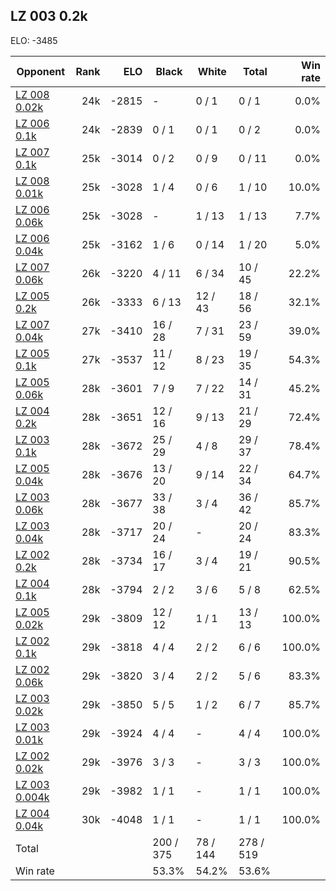 ## LZ 003 0.2k ##

ELO: -3485

Opponent | Rank | ELO | Black | White | Total | Win rate
---------|-----:|----:|-------|-------|-------|-------:
[LZ 008 0.02k](LZ%20008%200.02k.md) | 24k | -2815 | - | 0 / 1 | 0 / 1 | 0.0%
[LZ 006 0.1k](LZ%20006%200.1k.md) | 24k | -2839 | 0 / 1 | 0 / 1 | 0 / 2 | 0.0%
[LZ 007 0.1k](LZ%20007%200.1k.md) | 25k | -3014 | 0 / 2 | 0 / 9 | 0 / 11 | 0.0%
[LZ 008 0.01k](LZ%20008%200.01k.md) | 25k | -3028 | 1 / 4 | 0 / 6 | 1 / 10 | 10.0%
[LZ 006 0.06k](LZ%20006%200.06k.md) | 25k | -3028 | - | 1 / 13 | 1 / 13 | 7.7%
[LZ 006 0.04k](LZ%20006%200.04k.md) | 25k | -3162 | 1 / 6 | 0 / 14 | 1 / 20 | 5.0%
[LZ 007 0.06k](LZ%20007%200.06k.md) | 26k | -3220 | 4 / 11 | 6 / 34 | 10 / 45 | 22.2%
[LZ 005 0.2k](LZ%20005%200.2k.md) | 26k | -3333 | 6 / 13 | 12 / 43 | 18 / 56 | 32.1%
[LZ 007 0.04k](LZ%20007%200.04k.md) | 27k | -3410 | 16 / 28 | 7 / 31 | 23 / 59 | 39.0%
[LZ 005 0.1k](LZ%20005%200.1k.md) | 27k | -3537 | 11 / 12 | 8 / 23 | 19 / 35 | 54.3%
[LZ 005 0.06k](LZ%20005%200.06k.md) | 28k | -3601 | 7 / 9 | 7 / 22 | 14 / 31 | 45.2%
[LZ 004 0.2k](LZ%20004%200.2k.md) | 28k | -3651 | 12 / 16 | 9 / 13 | 21 / 29 | 72.4%
[LZ 003 0.1k](LZ%20003%200.1k.md) | 28k | -3672 | 25 / 29 | 4 / 8 | 29 / 37 | 78.4%
[LZ 005 0.04k](LZ%20005%200.04k.md) | 28k | -3676 | 13 / 20 | 9 / 14 | 22 / 34 | 64.7%
[LZ 003 0.06k](LZ%20003%200.06k.md) | 28k | -3677 | 33 / 38 | 3 / 4 | 36 / 42 | 85.7%
[LZ 003 0.04k](LZ%20003%200.04k.md) | 28k | -3717 | 20 / 24 | - | 20 / 24 | 83.3%
[LZ 002 0.2k](LZ%20002%200.2k.md) | 28k | -3734 | 16 / 17 | 3 / 4 | 19 / 21 | 90.5%
[LZ 004 0.1k](LZ%20004%200.1k.md) | 28k | -3794 | 2 / 2 | 3 / 6 | 5 / 8 | 62.5%
[LZ 005 0.02k](LZ%20005%200.02k.md) | 29k | -3809 | 12 / 12 | 1 / 1 | 13 / 13 | 100.0%
[LZ 002 0.1k](LZ%20002%200.1k.md) | 29k | -3818 | 4 / 4 | 2 / 2 | 6 / 6 | 100.0%
[LZ 002 0.06k](LZ%20002%200.06k.md) | 29k | -3820 | 3 / 4 | 2 / 2 | 5 / 6 | 83.3%
[LZ 003 0.02k](LZ%20003%200.02k.md) | 29k | -3850 | 5 / 5 | 1 / 2 | 6 / 7 | 85.7%
[LZ 003 0.01k](LZ%20003%200.01k.md) | 29k | -3924 | 4 / 4 | - | 4 / 4 | 100.0%
[LZ 002 0.02k](LZ%20002%200.02k.md) | 29k | -3976 | 3 / 3 | - | 3 / 3 | 100.0%
[LZ 003 0.004k](LZ%20003%200.004k.md) | 29k | -3982 | 1 / 1 | - | 1 / 1 | 100.0%
[LZ 004 0.04k](LZ%20004%200.04k.md) | 30k | -4048 | 1 / 1 | - | 1 / 1 | 100.0%
Total | | | 200 / 375 | 78 / 144 | 278 / 519 | 
Win rate| | | 53.3% | 54.2% | 53.6% | 

